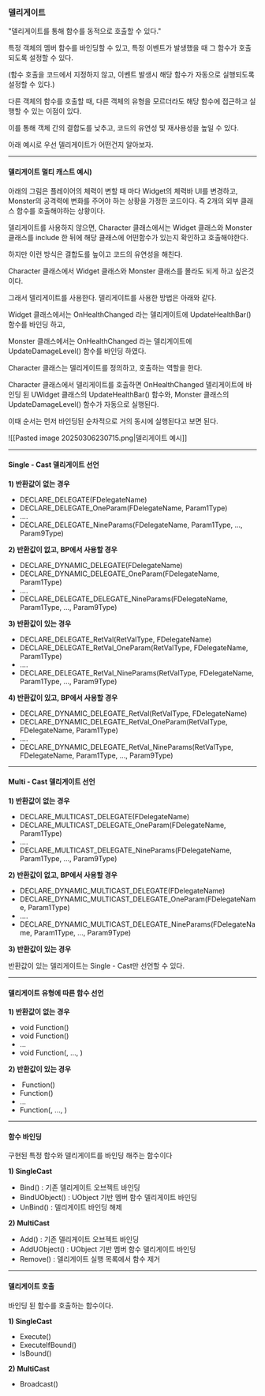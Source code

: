 ### 델리게이트

"델리게이트를 통해 함수를 동적으로 호출할 수 있다."

특정 객체의 멤버 함수를 바인딩할 수 있고, 특정 이벤트가 발생했을 때 그 함수가 호출되도록 설정할 수 있다.

(함수 호출을 코드에서 지정하지 않고, 이벤트 발생시 해당 함수가 자동으로 실행되도록 설정할 수 있다.)

다른 객체의 함수를 호출할 때, 다른 객체의 유형을 모르더라도 해당 함수에 접근하고 실행할 수 있는 이점이 있다.

이를 통해 객체 간의 결합도를 낮추고, 코드의 유연성 및 재사용성을 높일 수 있다.

아래 예시로 우선 델리게이트가 어떤건지 알아보자.

---

#### 델리게이트 멀티 캐스트 예시)

아래의 그림은 플레이어의 체력이 변할 때 마다 Widget의 체력바 UI를 변경하고, Monster의 공격력에 변화를 주어야 하는 상황을 가정한 코드이다. 즉 2개의 외부 클래스 함수를 호출해야하는 상황이다.

델리게이트를 사용하지 않으면, Character 클래스에서는 Widget 클래스와 Monster 클래스를 include 한 뒤에 해당 클래스에 어떤함수가 있는지 확인하고 호출해야한다.

하지만 이런 방식은 결합도를 높이고 코드의 유연성을 해친다.

Character 클래스에서 Widget 클래스와 Monster 클래스를 몰라도 되게 하고 싶은것이다.

그래서 델리게이트를 사용한다. 델리게이트를 사용한 방법은 아래와 같다.

Widget 클래스에서는 OnHealthChanged 라는 델리게이트에 UpdateHealthBar() 함수를 바인딩 하고,

Monster 클래스에서는 OnHealthChanged 라는 델리게이트에 UpdateDamageLevel() 함수를 바인딩 하였다.

Character 클래스는 델리게이트를 정의하고, 호출하는 역할을 한다.

Character 클래스에서 델리게이트를 호출하면 OnHealthChanged 델리게이트에 바인딩 된 UWidget 클래스의 UpdateHealthBar() 함수와, Monster 클래스의 UpdateDamageLevel() 함수가 자동으로 실행된다.

이때 순서는 먼저 바인딩된 순차적으로 거의 동시에 실행된다고 보면 된다.

![[Pasted image 20250306230715.png|델리게이트 예시]]

---

#### Single - Cast 델리게이트 선언

**1) 반환값이 없는 경우**

- DECLARE_DELEGATE(FDelegateName)
- DECLARE_DELEGATE_OneParam(FDelegateName, Param1Type)
- ....
- DECLARE_DELEGATE_NineParams(FDelegateName, Param1Type, ..., Param9Type)

**2) 반환값이 없고, BP에서 사용할 경우**

- DECLARE_DYNAMIC_DELEGATE(FDelegateName)
- DECLARE_DYNAMIC_DELEGATE_OneParam(FDelegateName, Param1Type)
- ....
- DECLARE_DELEGATE_DELEGATE_NineParams(FDelegateName, Param1Type, ..., Param9Type)

**3) 반환값이 있는 경우**

- DECLARE_DELEGATE_RetVal(RetValType, FDelegateName)
- DECLARE_DELEGATE_RetVal_OneParam(RetValType, FDelegateName, Param1Type)
- ....
- DECLARE_DELEGATE_RetVal_NineParams(RetValType, FDelegateName, Param1Type, ..., Param9Type)

**4) 반환값이 있고, BP에서 사용할 경우**

- DECLARE_DYNAMIC_DELEGATE_RetVal(RetValType, FDelegateName)
- DECLARE_DYNAMIC_DELEGATE_RetVal_OneParam(RetValType, FDelegateName, Param1Type)
- ....
- DECLARE_DYNAMIC_DELEGATE_RetVal_NineParams(RetValType, FDelegateName, Param1Type, ..., Param9Type)

---

#### Multi - Cast 델리게이트 선언

**1) 반환값이 없는 경우**

- DECLARE_MULTICAST_DELEGATE(FDelegateName)
- DECLARE_MULTICAST_DELEGATE_OneParam(FDelegateName, Param1Type)
- ....
- DECLARE_MULTICAST_DELEGATE_NineParams(FDelegateName, Param1Type, ..., Param9Type)

**2) 반환값이 없고, BP에서 사용할 경우**

- DECLARE_DYNAMIC_MULTICAST_DELEGATE(FDelegateName)
- DECLARE_DYNAMIC_MULTICAST_DELEGATE_OneParam(FDelegateName, Param1Type)
- ....
- DECLARE_DYNAMIC_MULTICAST_DELEGATE_NineParams(FDelegateName, Param1Type, ..., Param9Type)

**3) 반환값이 있는 경우**

반환값이 있는 델리게이트는 Single - Cast만 선언할 수 있다.

---

#### 델리게이트 유형에 따른 함수 선언

**1) 반환값이 없는 경우**

- void Function()
- void Function(<Param1>)
- ...
- void Function(<Param1>, ..., <Param9>)

**2) 반환값이 있는 경우**

- <RetVal> Function()
- <RetVal> Function(<Param1>)
- ...
- <RetVal> Function(<Param1>, ..., <Param9>)

---

#### 함수 바인딩

구현된 특정 함수와 델리게이트를 바인딩 해주는 함수이다

**1) SingleCast**

- Bind() : 기존 델리게이트 오브젝트 바인딩
- BindUObject() : UObject 기반 멤버 함수 델리게이트 바인딩 
- UnBind() : 델리게이트 바인딩 해제

**2) MultiCast**

- Add() : 기존 델리게이트 오브젝트 바인딩
- AddUObject() : UObject 기반 멤버 함수 델리게이트 바인딩 
- Remove() : 델리게이트 실행 목록에서 함수 제거

---

#### 델리게이트 호출

바인딩 된 함수를 호출하는 함수이다.

**1) SingleCast**

- Execute()
- ExecuteIfBound()
- IsBound()

**2) MultiCast**

- Broadcast()